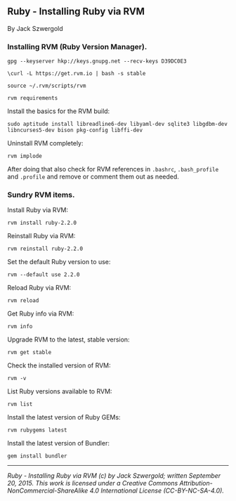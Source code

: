 ## Ruby - Installing Ruby via RVM

By Jack Szwergold

### Installing RVM (Ruby Version Manager).
	
	gpg --keyserver hkp://keys.gnupg.net --recv-keys D39DC0E3
	
	\curl -L https://get.rvm.io | bash -s stable
	
	source ~/.rvm/scripts/rvm
	
	rvm requirements

Install the basics for the RVM build:
	
	sudo aptitude install libreadline6-dev libyaml-dev sqlite3 libgdbm-dev libncurses5-dev bison pkg-config libffi-dev

Uninstall RVM completely:

    rvm implode

After doing that also check for RVM references in `.bashrc`, `.bash_profile` and  `.profile` and remove or comment them out as needed.

### Sundry RVM items.

Install Ruby via RVM:
	
	rvm install ruby-2.2.0

Reinstall Ruby via RVM:
	
	rvm reinstall ruby-2.2.0
	
Set the default Ruby version to use:
	
	rvm --default use 2.2.0

Reload Ruby via RVM:
	
	rvm reload

Get Ruby info via RVM:
	
	rvm info
	
Upgrade RVM to the latest, stable version:
	
	rvm get stable

Check the installed version of RVM:
	
	rvm -v
	
List Ruby versions available to RVM:
	
	rvm list
	
Install the latest version of Ruby GEMs:
	
	rvm rubygems latest
	
Install the latest version of Bundler:
	
	gem install bundler

***

*Ruby - Installing Ruby via RVM (c) by Jack Szwergold; written September 20, 2015. This work is licensed under a Creative Commons Attribution-NonCommercial-ShareAlike 4.0 International License (CC-BY-NC-SA-4.0).*
